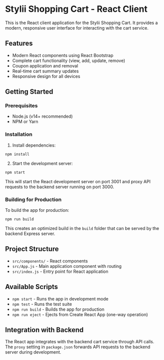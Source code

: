 # Stylii Shopping Cart - React Client

This is the React client application for the Stylii Shopping Cart. It provides a modern, responsive user interface for interacting with the cart service.

## Features

- Modern React components using React Bootstrap
- Complete cart functionality (view, add, update, remove)
- Coupon application and removal
- Real-time cart summary updates
- Responsive design for all devices

## Getting Started

### Prerequisites

- Node.js (v14+ recommended)
- NPM or Yarn

### Installation

1. Install dependencies:
```
npm install
```

2. Start the development server:
```
npm start
```

This will start the React development server on port 3001 and proxy API requests to the backend server running on port 3000.

### Building for Production

To build the app for production:
```
npm run build
```

This creates an optimized build in the `build` folder that can be served by the backend Express server.

## Project Structure

- `src/components/` - React components
- `src/App.js` - Main application component with routing
- `src/index.js` - Entry point for React application

## Available Scripts

- `npm start` - Runs the app in development mode
- `npm test` - Runs the test suite
- `npm run build` - Builds the app for production
- `npm run eject` - Ejects from Create React App (one-way operation)

## Integration with Backend

The React app integrates with the backend cart service through API calls. The `proxy` setting in `package.json` forwards API requests to the backend server during development. 